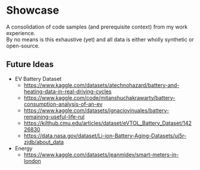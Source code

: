 # Showcase

A consolidation of code samples (and prerequisite context) from my work experience. <br>
By no means is this exhaustive (yet) and all data is either wholly synthetic or open-source.

## Future Ideas
- EV Battery Dataset
  - https://www.kaggle.com/datasets/atechnohazard/battery-and-heating-data-in-real-driving-cycles
  - https://www.kaggle.com/code/mitanshuchakrawarty/battery-consumption-analysis-of-an-ev
  - https://www.kaggle.com/datasets/ignaciovinuales/battery-remaining-useful-life-rul
  - https://kilthub.cmu.edu/articles/dataset/eVTOL_Battery_Dataset/14226830
  - https://data.nasa.gov/dataset/Li-ion-Battery-Aging-Datasets/uj5r-zjdb/about_data
- Energy
  - https://www.kaggle.com/datasets/jeanmidev/smart-meters-in-london
